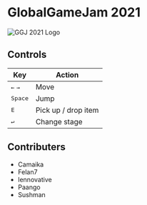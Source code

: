 # GlobalGameJam 2021

![GGJ 2021 Logo](https://s3-us-west-1.amazonaws.com/ggj/site/site-images/GGJ00_Logo_Light.svg "GGJ 2021 Logo")



## Controls
| Key | Action              |
|-----|---------------------|
|<kbd>←</kbd> <kbd>→ </kbd> | Move |
|<kbd>Space</kbd> | Jump |
| <kbd>E</kbd> | Pick up / drop item |
| <kbd>↵ </kbd> | Change stage |

## Contributers
* Camaika
* Felan7
* lennovative
* Paango
* Sushman